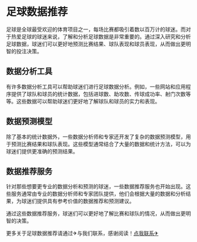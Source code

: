 # 足球数据推荐

足球是全球最受欢迎的体育项目之一，每场比赛都吸引着数以百万计的球迷。而对于热爱足球的球迷来说，了解和分析足球数据是非常重要的。通过深入研究和分析足球数据，球迷们可以更好地预测比赛结果、球队表现和球员表现，从而做出更明智的投注决策。

## 数据分析工具

有许多数据分析工具可以帮助球迷们进行足球数据分析。例如，一些网站和应用程序提供了球队和球员的统计数据，包括进球数、助攻数、传球成功率、射门次数等等。这些数据可以帮助球迷们更好地了解球队和球员的实力和表现。

## 数据预测模型

除了基本的统计数据外，一些数据分析师和专家还开发了复杂的数据预测模型，用于预测比赛结果和球队表现。这些模型通常结合了大量的数据和统计方法，可以为球迷们提供更准确的预测结果。

## 数据推荐服务

针对那些想要更专业的数据分析和预测的球迷，一些数据推荐服务也开始出现。这些服务通常由专业的数据分析师和专家团队提供，他们会根据大量的数据和分析结果，为球迷们提供具有参考价值的数据推荐和预测建议。

通过这些数据推荐服务，球迷们可以更好地了解比赛和球队的情况，从而做出更明智的决策。

更多关于足球数据推荐请通过✈与我们联系，感谢阅读！[点我联系✈](https://pro.G208.com)